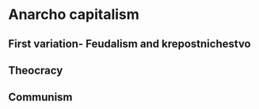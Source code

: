 
# Anarcho capitalism 
## First variation- Feudalism and krepostnichestvo

## Theocracy

## Communism

